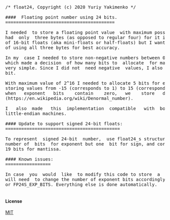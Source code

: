 <pre>

/* float24, Copyright (c) 2020 Yuriy Yakimenko */ 

####  Floating point number using 24 bits.
=========================================

I needed  to store a floating point value  with maximum possible  precision, but
had  only  three bytes (as opposed to regular four) for it in memory. I am aware
of 16-bit floats (aka mini-floats or half-floats) but I wanted to take advantage
of using all three bytes for best accuracy. 

In my  case I needed to store non-negative numbers between 0 and  65536  (2^16),
which made a decision  of how many bits to  allocate  for mantissa and  exponent
very simple. Since I did not  need negative  values, I also did  not need a sign
bit. 

With maximum value of 2^16 I needed to allocate 5 bits for exponent (effectively
storing values from -15 (corresponds to 1) to 15 (corresponds to 31)). Note that
when   exponent   bits    contain    zero,   we    store   denormalized   number
(https://en.wikipedia.org/wiki/Denormal_number). 

I   also  made   this  implementation  compatible   with  both  big-endian   and
little-endian machines. 

#### Update to support signed 24-bit floats:
===========================================

To represent  signed 24-bit  number,  use float24_s structure. It  uses the same
number of  bits  for exponent but one  bit for sign, and correspondingly 18, not
19 bits for mantissa. 

#### Known issues: 
================= 

In case  you  would  like  to modify this code to store  a  different range, you 
will need  to change the number of exponent bits accordingly using FP24_EXP_BITS 
or FP24S_EXP_BITS. Everything else is done automatically. 

</pre> 

#### License 

[MIT](https://choosealicense.com/licenses/mit/) 
